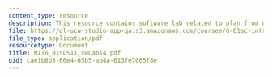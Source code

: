 ```yaml
---
content_type: resource
description: This resource contains software lab related to plan from outer space.
file: https://ol-ocw-studio-app-qa.s3.amazonaws.com/courses/6-01sc-introduction-to-electrical-engineering-and-computer-science-i-spring-2011/cae1b8b566e465b5ab4a613fe7065f8e_MIT6_01SCS11_swLab14.pdf
file_type: application/pdf
resourcetype: Document
title: MIT6_01SCS11_swLab14.pdf
uid: cae1b8b5-66e4-65b5-ab4a-613fe7065f8e
---
```

